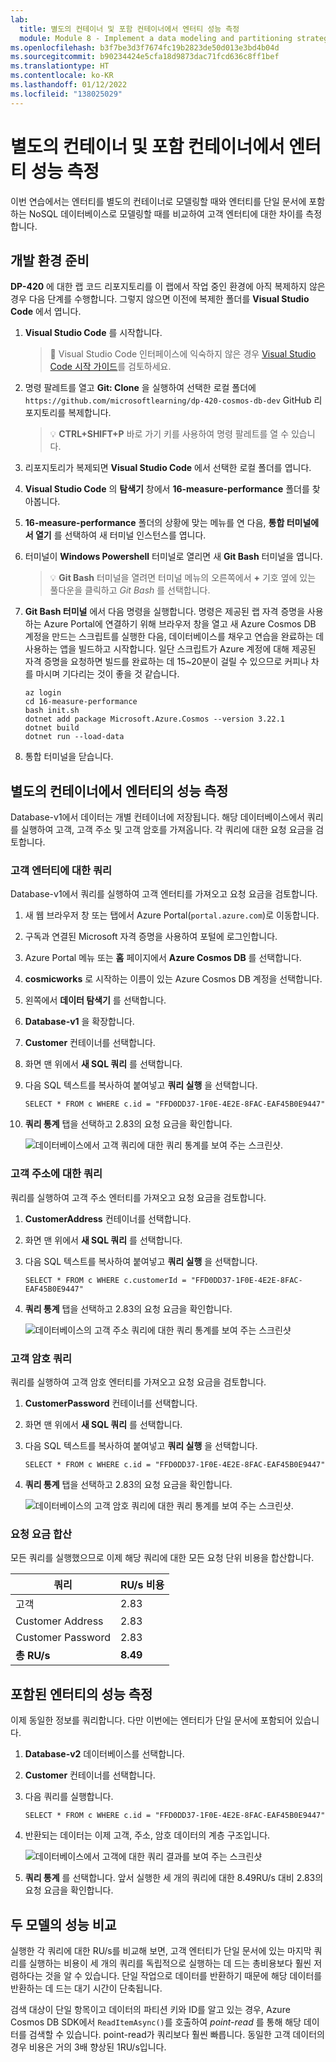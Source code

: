 ```yaml
---
lab:
  title: 별도의 컨테이너 및 포함 컨테이너에서 엔터티 성능 측정
  module: Module 8 - Implement a data modeling and partitioning strategy for Azure Cosmos DB SQL API
ms.openlocfilehash: b3f7be3d3f7674fc19b2823de50d013e3bd4b04d
ms.sourcegitcommit: b90234424e5cfa18d9873dac71fcd636c8ff1bef
ms.translationtype: HT
ms.contentlocale: ko-KR
ms.lasthandoff: 01/12/2022
ms.locfileid: "138025029"
---
```

# <a name="measure-performance-of-entities-in-separate-and-embeded-containers"></a>별도의 컨테이너 및 포함 컨테이너에서 엔터티 성능 측정

이번 연습에서는 엔터티를 별도의 컨테이너로 모델링할 때와 엔터티를 단일 문서에 포함하는 NoSQL 데이터베이스로 모델링할 때를 비교하여 고객 엔터티에 대한 차이를 측정합니다.

## <a name="prepare-your-development-environment"></a>개발 환경 준비

**DP-420** 에 대한 랩 코드 리포지토리를 이 랩에서 작업 중인 환경에 아직 복제하지 않은 경우 다음 단계를 수행합니다. 그렇지 않으면 이전에 복제한 폴더를 **Visual Studio Code** 에서 엽니다.

1. **Visual Studio Code** 를 시작합니다.

    > &#128221; Visual Studio Code 인터페이스에 익숙하지 않은 경우 [Visual Studio Code 시작 가이드][code.visualstudio.com/docs/getstarted]를 검토하세요.

1. 명령 팔레트를 열고 **Git: Clone** 을 실행하여 선택한 로컬 폴더에 ``https://github.com/microsoftlearning/dp-420-cosmos-db-dev`` GitHub 리포지토리를 복제합니다.

    > &#128161; **CTRL+SHIFT+P** 바로 가기 키를 사용하여 명령 팔레트를 열 수 있습니다.

1. 리포지토리가 복제되면 **Visual Studio Code** 에서 선택한 로컬 폴더를 엽니다.

1. **Visual Studio Code** 의 **탐색기** 창에서 **16-measure-performance** 폴더를 찾아봅니다.

1. **16-measure-performance** 폴더의 상황에 맞는 메뉴를 연 다음, **통합 터미널에서 열기** 를 선택하여 새 터미널 인스턴스를 엽니다.

1. 터미널이 **Windows Powershell** 터미널로 열리면 새 **Git Bash** 터미널을 엽니다.

    > &#128161; **Git Bash** 터미널을 열려면 터미널 메뉴의 오른쪽에서 **+** 기호 옆에 있는 풀다운을 클릭하고 *Git Bash* 를 선택합니다.

1. **Git Bash 터미널** 에서 다음 명령을 실행합니다. 명령은 제공된 랩 자격 증명을 사용하는 Azure Portal에 연결하기 위해 브라우저 창을 열고 새 Azure Cosmos DB 계정을 만드는 스크립트를 실행한 다음, 데이터베이스를 채우고 연습을 완료하는 데 사용하는 앱을 빌드하고 시작합니다. 일단 스크립트가 Azure 계정에 대해 제공된 자격 증명을 요청하면 빌드를 완료하는 데 15~20분이 걸릴 수 있으므로 커피나 차를 마시며 기다리는 것이 좋을 것 같습니다.

    ```
    az login
    cd 16-measure-performance
    bash init.sh
    dotnet add package Microsoft.Azure.Cosmos --version 3.22.1
    dotnet build
    dotnet run --load-data

    ```

1. 통합 터미널을 닫습니다.

## <a name="measure-performance-of-entities-in-separate-containers"></a>별도의 컨테이너에서 엔터티의 성능 측정

Database-v1에서 데이터는 개별 컨테이너에 저장됩니다. 해당 데이터베이스에서 쿼리를 실행하여 고객, 고객 주소 및 고객 암호를 가져옵니다. 각 쿼리에 대한 요청 요금을 검토합니다.

### <a name="query-for-customer-entity"></a>고객 엔터티에 대한 쿼리

Database-v1에서 쿼리를 실행하여 고객 엔터티를 가져오고 요청 요금을 검토합니다.

1. 새 웹 브라우저 창 또는 탭에서 Azure Portal(``portal.azure.com``)로 이동합니다.

1. 구독과 연결된 Microsoft 자격 증명을 사용하여 포털에 로그인합니다.

1. Azure Portal 메뉴 또는 **홈** 페이지에서 **Azure Cosmos DB** 를 선택합니다.
1. **cosmicworks** 로 시작하는 이름이 있는 Azure Cosmos DB 계정을 선택합니다.
1. 왼쪽에서 **데이터 탐색기** 를 선택합니다.
1. **Database-v1** 을 확장합니다.
1. **Customer** 컨테이너를 선택합니다.
1. 화면 맨 위에서 **새 SQL 쿼리** 를 선택합니다.
1. 다음 SQL 텍스트를 복사하여 붙여넣고 **쿼리 실행** 을 선택합니다.

    ```
    SELECT * FROM c WHERE c.id = "FFD0DD37-1F0E-4E2E-8FAC-EAF45B0E9447"
   ```

1. **쿼리 통계** 탭을 선택하고 2.83의 요청 요금을 확인합니다.

    ![데이터베이스에서 고객 쿼리에 대한 쿼리 통계를 보여 주는 스크린샷.](media/17-customer-query-v1.png)

### <a name="query-for-customer-address"></a>고객 주소에 대한 쿼리

쿼리를 실행하여 고객 주소 엔터티를 가져오고 요청 요금을 검토합니다.

1. **CustomerAddress** 컨테이너를 선택합니다.
1. 화면 맨 위에서 **새 SQL 쿼리** 를 선택합니다.
1. 다음 SQL 텍스트를 복사하여 붙여넣고 **쿼리 실행** 을 선택합니다.

    ```
    SELECT * FROM c WHERE c.customerId = "FFD0DD37-1F0E-4E2E-8FAC-EAF45B0E9447"
   ```

1. **쿼리 통계** 탭을 선택하고 2.83의 요청 요금을 확인합니다.

    ![데이터베이스의 고객 주소 쿼리에 대한 쿼리 통계를 보여 주는 스크린샷](media/17-customer-address-query-v1.png)

### <a name="query-for-customer-password"></a>고객 암호 쿼리

쿼리를 실행하여 고객 암호 엔터티를 가져오고 요청 요금을 검토합니다.

1. **CustomerPassword** 컨테이너를 선택합니다.
1. 화면 맨 위에서 **새 SQL 쿼리** 를 선택합니다.
1. 다음 SQL 텍스트를 복사하여 붙여넣고 **쿼리 실행** 을 선택합니다.

    ```
    SELECT * FROM c WHERE c.id = "FFD0DD37-1F0E-4E2E-8FAC-EAF45B0E9447"
   ```

1. **쿼리 통계** 탭을 선택하고 2.83의 요청 요금을 확인합니다.

    ![데이터베이스의 고객 암호 쿼리에 대한 쿼리 통계를 보여 주는 스크린샷.](media/17-customer-password-query-v1.png)

### <a name="add-up-the-request-charges"></a>요청 요금 합산

모든 쿼리를 실행했으므로 이제 해당 쿼리에 대한 모든 요청 단위 비용을 합산합니다.

|**쿼리**|**RU/s 비용**|
|---------|---------|
|고객|2.83|
|Customer Address|2.83|
|Customer Password|2.83|
|**총 RU/s**|**8.49**|

## <a name="measure-performance-of-embedded-entities"></a>포함된 엔터티의 성능 측정

이제 동일한 정보를 쿼리합니다. 다만 이번에는 엔터티가 단일 문서에 포함되어 있습니다.

1. **Database-v2** 데이터베이스를 선택합니다.
1. **Customer** 컨테이너를 선택합니다.
1. 다음 쿼리를 실행합니다.

    ```
    SELECT * FROM c WHERE c.id = "FFD0DD37-1F0E-4E2E-8FAC-EAF45B0E9447"
   ```

1. 반환되는 데이터는 이제 고객, 주소, 암호 데이터의 계층 구조입니다.

    ![데이터베이스에서 고객에 대한 쿼리 결과를 보여 주는 스크린샷](media/17-customer-query-v2.png)

1. **쿼리 통계** 를 선택합니다. 앞서 실행한 세 개의 쿼리에 대한 8.49RU/s 대비 2.83의 요청 요금을 확인합니다.

## <a name="compare-the-performance-of-the-two-models"></a>두 모델의 성능 비교

실행한 각 쿼리에 대한 RU/s를 비교해 보면, 고객 엔터티가 단일 문서에 있는 마지막 쿼리를 실행하는 비용이 세 개의 쿼리를 독립적으로 실행하는 데 드는 총비용보다 훨씬 저렴하다는 것을 알 수 있습니다. 단일 작업으로 데이터를 반환하기 때문에 해당 데이터를 반환하는 데 드는 대기 시간이 단축됩니다.

검색 대상이 단일 항목이고 데이터의 파티션 키와 ID를 알고 있는 경우, Azure Cosmos DB SDK에서 `ReadItemAsync()`를 호출하여 *point-read* 를 통해 해당 데이터를 검색할 수 있습니다. point-read가 쿼리보다 훨씬 빠릅니다. 동일한 고객 데이터의 경우 비용은 거의 3배 향상된 1RU/s입니다.

[code.visualstudio.com/docs/getstarted]: https://code.visualstudio.com/docs/getstarted/tips-and-tricks
